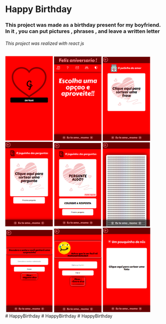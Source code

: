 
<h1>Happy Birthday </h1>
<h3>This project was made as a birthday present for my boyfriend.
In it , you can put pictures , phrases , and leave a written letter</h3>

<h6>This project was realized with react js</h6>

<div  float="left">


<div display="inline" >
<img src="./src/Img/image1.png" width="30%" margin="0" />  
<img src="./src/Img/image2.png" width="30%" margin="0" />  
<img src="./src/Img/image3.png" width="30%" margin="0" />  
<img src="./src/Img/image4.png" width="30%" margin="0" />  
<img src="./src/Img/image5.png" width="30%" margin="0" />  
<img src="./src/Img/image6.png" width="30%" margin="0" />  
<img src="./src/Img/image7.png" width="30%" margin="0" />  
<img src="./src/Img/image8.png" width="30%" margin="0" />  
<img src="./src/Img/image9.png" width="30%" margin="0" />  
</div># HappyBirthday
# HappyBirthday
# HappyBirthday
